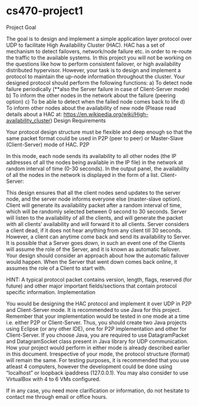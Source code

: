 # cs470-project1
Project Goal

The goal is to design and implement a simple application layer protocol over UDP to facilitate High Availability Cluster (HAC). HAC has a set of mechanism to detect failovers, network/node failure etc. in order to re-route the traffic to the available systems. In this project you will not be working on the questions like how to perform consistent failover, or high availability distributed hypervisor. However, your task is to design and implement a protocol to maintain the up-node information throughout the cluster. Your designed protocol should perform the following functions:
a) To detect node failure periodically (**also the Server failure in case of Client-Server mode)
b) To inform the other nodes in the network about the failure (peering option)
c) To be able to detect when the failed node comes back to life
d) To inform other nodes about the availability of new node
(Please read details about a HAC at: https://en.wikipedia.org/wiki/High-availability_cluster)
Design Requirements

Your protocol design structure must be flexible and deep enough so that the same packet format could be used in P2P (peer to peer) or Master-Slave (Client-Server) mode of HAC.
P2P

In this mode, each node sends its availability to all other nodes (the IP addresses of all the nodes being available in the IP file) in the network at random interval of time (0-30 seconds). In the output panel, the availability of all the nodes in the network is displayed in the form of a list.
Client-Server:

This design ensures that all the client nodes send updates to the server node, and the server node informs everyone else (master-slave option). Client will generate its availability packet after a random interval of time, which will be randomly selected between 0 second to 30 seconds. Server will listen to the availability of all the clients, and will generate the packet with all clients’ availability and will forward it to all clients. Server considers a client dead, if it does not hear anything from any client till 30 seconds. However, a client can anytime come back and send its availability to Server. It is possible that a Server goes down, in such an event one of the Clients will assume the role of the Server, and it is known as automatic failover. Your design should consider an approach about how the automatic failover would happen. When the Server that went down comes back online, it assumes the role of a Client to start with.

HINT: A typical protocol packet contains version, length, flags, reserved (for future) and other major important fields/sections that contain protocol specific information.
Implementation

You would be designing the HAC protocol and implement it over UDP in P2P and Client-Server mode. It is recommended to use Java for this project. Remember that your implementation would be tested in one mode at a time i.e. either P2P or Client-Server. Thus, you should create two Java projects using Eclipse (or any other IDE), one for P2P implementation and other for Client-Server. If you choose Java, you are required to use DatagramPacket and DatagramSocket class present in Java library for UDP communication. How your project would perform in either mode is already described earlier in this document. Irrespective of your mode, the protocol structure (format) will remain the same. For testing purposes, it is recommended that you use atleast 4 computers, however the development could be done using “localhost” or loopback ipaddress (127.0.0.1). You may also consider to use VirtualBox with 4 to 6 VMs configured.

If in any case, you need more clarification or information, do not hesitate to contact me through email or office hours.

